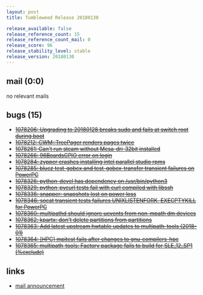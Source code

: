 ```yaml
---
layout: post
title: Tumbleweed Release 20180130

release_available: false
release_reference_count: 15
release_reference_count_mail: 0
release_score: 96
release_stability_level: stable
release_version: 20180130
---
```


## mail (0:0)

no relevant mails

## bugs (15)

<!--more-->

- ~~[1078206: Upgrading to 20180128 breaks sudo and fails at switch root during boot](https://bugzilla.opensuse.org/show_bug.cgi?id=1078206)~~
- ~~[1078212: CWM::TreePager renders pages twice](https://bugzilla.opensuse.org/show_bug.cgi?id=1078212)~~
- ~~[1078261: Can't run steam without Mesa-dri-32bit installed](https://bugzilla.opensuse.org/show_bug.cgi?id=1078261)~~
- ~~[1078266: 96BoardsGPIO error on login](https://bugzilla.opensuse.org/show_bug.cgi?id=1078266)~~
- ~~[1078284: zypper crashes installing intel parallel studio rpms](https://bugzilla.opensuse.org/show_bug.cgi?id=1078284)~~
- ~~[1078285: bluez test-gobex and test-gobex-transfer transient failures on PowerPC](https://bugzilla.opensuse.org/show_bug.cgi?id=1078285)~~
- ~~[1078326: python-devel has dependency on /usr/bin/python3](https://bugzilla.opensuse.org/show_bug.cgi?id=1078326)~~
- ~~[1078329: python-pycurl tests fail with curl compiled with libssh](https://bugzilla.opensuse.org/show_bug.cgi?id=1078329)~~
- ~~[1078336: snapper: snapshots lost on power loss](https://bugzilla.opensuse.org/show_bug.cgi?id=1078336)~~
- ~~[1078346: socat transient tests failures UNIXLISTENFORK, EXECPTYKILL for PowerPC](https://bugzilla.opensuse.org/show_bug.cgi?id=1078346)~~
- ~~[1078360: multipathd should ignore uevents from non-mpath dm devices](https://bugzilla.opensuse.org/show_bug.cgi?id=1078360)~~
- ~~[1078362: kpartx: don't delete partitions from partitions](https://bugzilla.opensuse.org/show_bug.cgi?id=1078362)~~
- ~~[1078363: Add latest upstream hwtable updates to multipath-tools (2018-01)](https://bugzilla.opensuse.org/show_bug.cgi?id=1078363)~~
- ~~[1078364: \[HPC\] mpitest fails after changes to gnu-compilers-hpc](https://bugzilla.opensuse.org/show_bug.cgi?id=1078364)~~
- ~~[1078365: multipath-tools: Factory package fails to build for SLE_12_SP1 (%exclude)](https://bugzilla.opensuse.org/show_bug.cgi?id=1078365)~~



## links

- [mail announcement](https://lists.opensuse.org/opensuse-factory/2018-02/msg00000.html)
